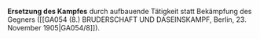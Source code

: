 
**Ersetzung des Kampfes** durch aufbauende Tätigkeit statt Bekämpfung des Gegners ([[GA054 (8.) BRUDERSCHAFT UND DASEINSKAMPF, Berlin, 23. November 1905|GA054/8]]).
